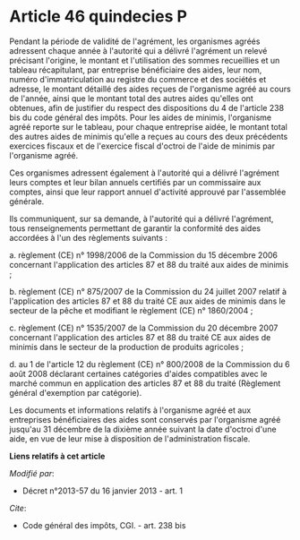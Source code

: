 # Article 46 quindecies P

Pendant la période de validité de l'agrément, les organismes agréés adressent chaque année à l'autorité qui a délivré
l'agrément un relevé précisant l'origine, le montant et l'utilisation des sommes recueillies et un tableau récapitulant, par
entreprise bénéficiaire des aides, leur nom, numéro d'immatriculation au registre du commerce et des sociétés et adresse, le
montant détaillé des aides reçues de l'organisme agréé au cours de l'année, ainsi que le montant total des autres aides
qu'elles ont obtenues, afin de justifier du respect des dispositions du 4 de l'article 238 bis du code général des impôts.
Pour les aides de minimis, l'organisme agréé reporte sur le tableau, pour chaque entreprise aidée, le montant total des
autres aides de minimis qu'elle a reçues au cours des deux précédents exercices fiscaux et de l'exercice fiscal d'octroi de
l'aide de minimis par l'organisme agréé. 

Ces organismes adressent également à l'autorité qui a délivré l'agrément leurs comptes et leur bilan annuels certifiés par un
commissaire aux comptes, ainsi que leur rapport annuel d'activité approuvé par l'assemblée générale. 

Ils communiquent, sur sa demande, à l'autorité qui a délivré l'agrément, tous renseignements permettant de garantir la
conformité des aides accordées à l'un des règlements suivants : 

a. règlement (CE) n° 1998/2006 de la Commission du 15 décembre 2006 concernant l'application des articles 87 et 88 du traité
aux aides de minimis ; 

b. règlement (CE) n° 875/2007 de la Commission du 24 juillet 2007 relatif à l'application des articles 87 et 88 du traité CE
aux aides de minimis dans le secteur de la pêche et modifiant le règlement (CE) n° 1860/2004 ; 

c. règlement (CE) n° 1535/2007 de la Commission du 20 décembre 2007 concernant l'application des articles 87 et 88 du traité
CE aux aides de minimis dans le secteur de la production de produits agricoles ; 

d. au 1 de l'article 12 du règlement (CE) n° 800/2008 de la Commission du 6 août 2008 déclarant certaines catégories d'aides
compatibles avec le marché commun en application des articles 87 et 88 du traité (Règlement général d'exemption par
catégorie). 

Les documents et informations relatifs à l'organisme agréé et aux entreprises bénéficiaires des aides sont conservés par
l'organisme agréé jusqu'au 31 décembre de la dixième année suivant la date d'octroi d'une aide, en vue de leur mise à
disposition de l'administration fiscale.

**Liens relatifs à cet article**

_Modifié par_:

  - Décret n°2013-57 du 16 janvier 2013 - art. 1

_Cite_:

  - Code général des impôts, CGI. - art. 238 bis
